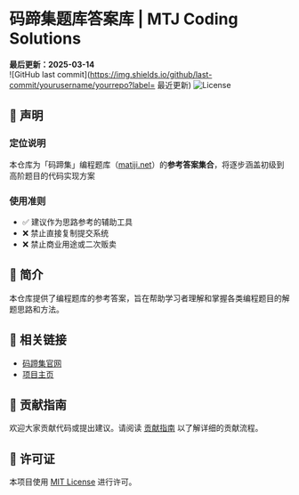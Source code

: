 # 码蹄集题库答案库 | MTJ Coding Solutions

**最后更新：2025-03-14**  
![GitHub last commit](https://img.shields.io/github/last-commit/yourusername/yourrepo?label= 最近更新)
![License](https://img.shields.io/badge/License-MIT-green) 

## 🚨 声明
### 定位说明
本仓库为「码蹄集」编程题库（[matiji.net](https://www.matiji.net)）的**参考答案集合**，将逐步涵盖初级到高阶题目的代码实现方案

### 使用准则
- ✅ 建议作为思路参考的辅助工具  
- ❌ 禁止直接复制提交系统
- ❌ 禁止商业用途或二次贩卖

## 📖 简介
本仓库提供了编程题库的参考答案，旨在帮助学习者理解和掌握各类编程题目的解题思路和方法。

## 🔗 相关链接
- [码蹄集官网](https://www.matiji.net)
- [项目主页](https://github.com/Restond/-)

## 🤝 贡献指南
欢迎大家贡献代码或提出建议。请阅读 [贡献指南](CONTRIBUTING.md) 以了解详细的贡献流程。

## 📄 许可证
本项目使用 [MIT License](LICENSE) 进行许可。
